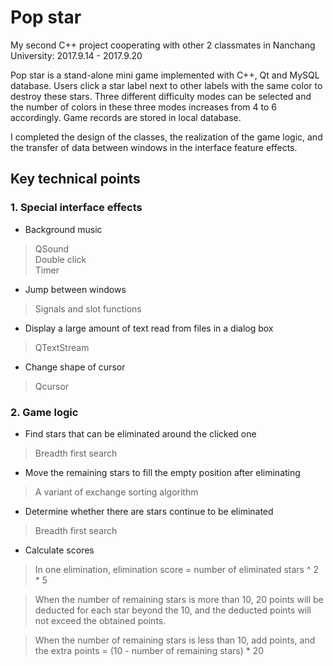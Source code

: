 # Pop star
My second C++ project cooperating with other 2 classmates in Nanchang University: 2017.9.14 - 2017.9.20

Pop star is a stand-alone mini game implemented with C++, Qt and MySQL database. Users click a star label next to other labels with the same color to destroy these stars. Three different difficulty modes can be selected and the number of colors in these three modes increases from 4 to 6 accordingly. Game records are stored in local database.

I completed the design of the classes, the realization of the game logic, and the transfer of data between windows in the interface feature effects.

## Key technical points
### 1. Special interface effects
* Background music
> QSound  
> Double click  
> Timer  

* Jump between windows
> Signals and slot functions

* Display a large amount of text read from files in a dialog box
> QTextStream

* Change shape of cursor
> Qcursor

### 2. Game logic
* Find stars that can be eliminated around the clicked one
> Breadth first search

* Move the remaining stars to fill the empty position after eliminating
> A variant of exchange sorting algorithm

* Determine whether there are stars continue to be eliminated
> Breadth first search

* Calculate scores
> In one elimination, elimination score = number of eliminated stars ^ 2 * 5

> When the number of remaining stars is more than 10, 20 points will be deducted for each star beyond the 10, and the deducted points will not exceed the obtained points.

> When the number of remaining stars is less than 10, add points, and the extra points = (10 - number of remaining stars) * 20
